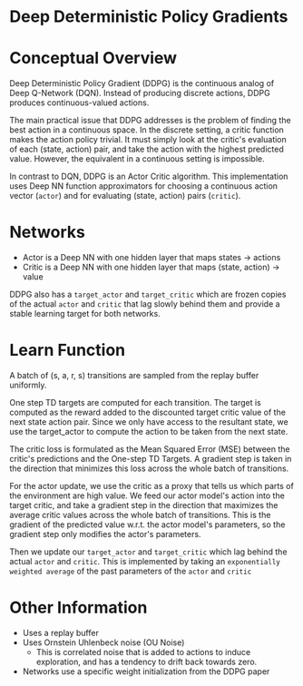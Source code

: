 # Deep Deterministic Policy Gradients

# Conceptual Overview

Deep Deterministic Policy Gradient (DDPG) is the continuous analog of Deep Q-Network (DQN). Instead of producing discrete actions, DDPG produces continuous-valued actions.

The main practical issue that DDPG addresses is the problem of finding the best action in a continuous space. In the discrete setting, a critic function makes the action policy trivial. It must simply look at the critic's evaluation of each (state, action) pair, and take the action with the highest predicted value. However, the equivalent in a continuous setting is impossible.

In contrast to DQN, DDPG is an Actor Critic algorithm. This implementation uses Deep NN function approximators for choosing a continuous action vector (`actor`) and for  evaluating (state, action) pairs (`critic`).

# Networks

- Actor is a Deep NN with one hidden layer that maps states -> actions
- Critic is a Deep NN with one hidden layer that maps (state, action) -> value

DDPG also has a `target_actor` and `target_critic` which are frozen copies of the actual `actor` and `critic` that lag slowly behind them and provide a stable learning target for both networks.

# Learn Function

A batch of (s, a, r, s) transitions are sampled from the replay buffer uniformly.

One step TD targets are computed for each transition. The target is computed as the reward added to the discounted target critic value of the next state action pair. Since we only have access to the resultant state, we use the target_actor to compute the action to be taken from the next state.

The critic loss is formulated as the Mean Squared Error (MSE) between the critic's predictions and the One-step TD Targets. A gradient step is taken in the direction that minimizes this loss across the whole batch of transitions.

For the actor update, we use the critic as a proxy that tells us which parts of the environment are high value. We feed our actor model's action into the target critic, and take a gradient step in the direction that maximizes the average critic values across the whole batch of transitions. This is the gradient of the predicted value w.r.t. the actor model's parameters, so the gradient step only modifies the actor's parameters.

Then we update our `target_actor` and `target_critic` which lag behind the actual `actor` and `critic`. This is implemented by taking an `exponentially weighted average` of the past parameters of the `actor` and `critic`


# Other Information

- Uses a replay buffer
- Uses Ornstein Uhlenbeck noise (OU Noise)
    - This is correlated noise that is added to actions to induce exploration, and has a tendency to drift back towards zero.
- Networks use a specific weight initialization from the DDPG paper

